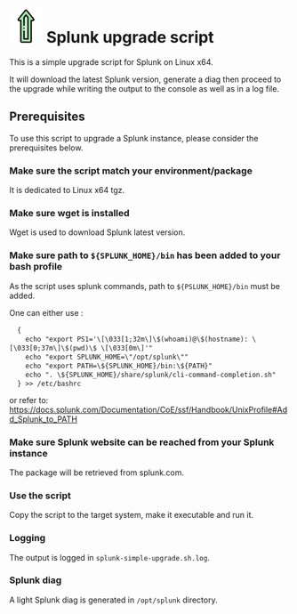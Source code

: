 # ![](logo2.svg) Splunk upgrade script

This is a simple upgrade script for Splunk on Linux x64.

It will download the latest Splunk version, generate a diag then proceed to the upgrade while writing the output to the console as well as in a log file.

## Prerequisites

To use this script to upgrade a Splunk instance, please consider the prerequisites below.

### Make sure the script match your environment/package

It is dedicated to Linux x64 tgz.

### Make sure wget is installed

Wget is used to download Splunk latest version.

### Make sure path to `${SPLUNK_HOME}/bin` has been added to your bash profile

As the script uses splunk commands, path to `${PSLUNK_HOME}/bin` must be added.

One can either use :

```shell
  {
    echo "export PS1='\[\033[1;32m\]\$(whoami)@\$(hostname): \[\033[0;37m\]\$(pwd)\$ \[\033[0m\]'"
    echo "export SPLUNK_HOME=\"/opt/splunk\""
    echo "export PATH=\${SPLUNK_HOME}/bin:\${PATH}"
    echo ". \${SPLUNK_HOME}/share/splunk/cli-command-completion.sh"
  } >> /etc/bashrc
```

or refer to: https://docs.splunk.com/Documentation/CoE/ssf/Handbook/UnixProfile#Add_Splunk_to_PATH

### Make sure Splunk website can be reached from your Splunk instance

The package will be retrieved from splunk.com.

### Use the script

Copy the script to the target system, make it executable and run it.

### Logging

The output is logged in `splunk-simple-upgrade.sh.log`.

### Splunk diag

A light Splunk diag is generated in `/opt/splunk` directory.

